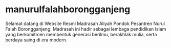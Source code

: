# manurulfalahborongganjeng
Selamat datang di Website Resmi Madrasah Aliyah Pondok Pesantren Nurul Falah Borongganjeng.  Madrasah ini hadir sebagai lembaga pendidikan Islam yang berkomitmen membentuk generasi berilmu, berakhlak mulia, serta berdaya saing di era modern.
